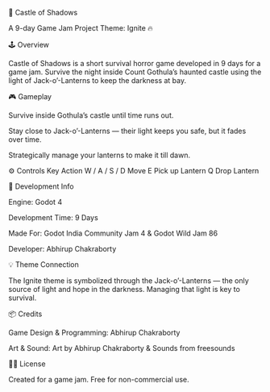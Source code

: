 🏰 Castle of Shadows

A 9-day Game Jam Project
Theme: Ignite 🔥

🕹️ Overview

Castle of Shadows is a short survival horror game developed in 9 days for a game jam.
Survive the night inside Count Gothula’s haunted castle using the light of Jack-o’-Lanterns to keep the darkness at bay.

🎮 Gameplay

Survive inside Gothula’s castle until time runs out.

Stay close to Jack-o’-Lanterns — their light keeps you safe, but it fades over time.

Strategically manage your lanterns to make it till dawn.

⚙️ Controls
Key	Action
W / A / S / D	Move
E	Pick up Lantern
Q	Drop Lantern

🧠 Development Info

Engine: Godot 4

Development Time: 9 Days

Made For: Godot India Community Jam 4 & Godot Wild Jam 86

Developer: Abhirup Chakraborty

💡 Theme Connection

The Ignite theme is symbolized through the Jack-o’-Lanterns — the only source of light and hope in the darkness. Managing that light is key to survival.

📦 Credits

Game Design & Programming: Abhirup Chakraborty

Art & Sound: Art by Abhirup Chakraborty & Sounds from freesounds


🧛‍♂️ License

Created for a game jam. Free for non-commercial use.
